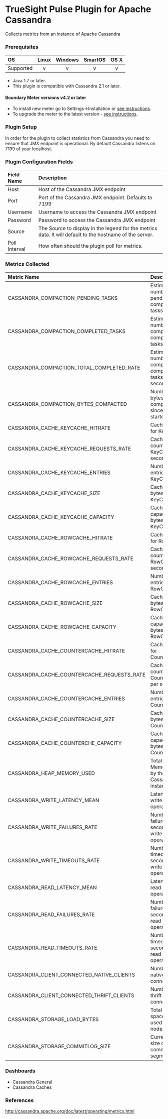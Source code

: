 # TrueSight Pulse Plugin for Apache Cassandra

Collects metrics from an instance of Apache Cassandra

### Prerequisites

|     OS    | Linux | Windows | SmartOS | OS X |
|:----------|:-----:|:-------:|:-------:|:----:|
| Supported |   v   |    v    |    v    |  v   |

* Java 1.7 or later.
* This plugin is compatible with Cassandra 2.1 or later.

#### Boundary Meter versions v4.2 or later

- To install new meter go to Settings->Installation or [see instructions](https://help.boundary.com/hc/en-us/sections/200634331-Installation).
- To upgrade the meter to the latest version - [see instructions](https://help.boundary.com/hc/en-us/articles/201573102-Upgrading-the-Boundary-Meter).

### Plugin Setup

In order for the plugin to collect statistics from Cassandra you need to ensure that JMX endpoint is operational. By default Cassandra listens on 7199 of your localhost.

### Plugin Configuration Fields

|Field Name    | Description                                                                                              |
|:-------------|:---------------------------------------------------------------------------------------------------------|
| Host          | Host of the Cassandra JMX endpoint                |
| Port          | Port of the Cassandra JMX endpoint. Defaults to 7199         |
| Username      | Username to access the Cassandra JMX endpoint |
| Password      | Password to access the Cassandra JMX endpoint |
| Source        | The Source to display in the legend for the metrics data.  It will default to the hostname of the server.|
| Poll Interval | How often should the plugin poll for metrics. |

### Metrics Collected

|Metric Name                                   |Description                                                               |
|:---------------------------------------------|:-------------------------------------------------------------------------|
|  CASSANDRA_COMPACTION_PENDING_TASKS | Estimated number of pending compaction tasks. |
| CASSANDRA_COMPACTION_COMPLETED_TASKS | Estimated number of completed compaction tasks. | 
| CASSANDRA_COMPACTION_TOTAL_COMPLETED_RATE | Estimated number of completed compaction tasks per second. |
| CASSANDRA_COMPACTION_BYTES_COMPACTED | Number of bytes compacted since node started. |
| CASSANDRA_CACHE_KEYCACHE_HITRATE | Cache hit rate for KeyCache. |
| CASSANDRA_CACHE_KEYCACHE_REQUESTS_RATE | Cache request count for KeyCache per second. |
| CASSANDRA_CACHE_KEYCACHE_ENTRIES | Number of entries on KeyCache. |
| CASSANDRA_CACHE_KEYCACHE_SIZE | Cache size in bytes for KeyCache. |
| CASSANDRA_CACHE_KEYCACHE_CAPACITY | Cache capacity in bytes for KeyCache. |
| CASSANDRA_CACHE_ROWCACHE_HITRATE | Cache hit rate for RowCache. |
| CASSANDRA_CACHE_ROWCACHE_REQUESTS_RATE | Cache request count for RowCache per second. | 
| CASSANDRA_CACHE_ROWCACHE_ENTRIES | Number of entries on RowCache. |
| CASSANDRA_CACHE_ROWCACHE_SIZE | Cache size in bytes for RowCache. |
| CASSANDRA_CACHE_ROWCACHE_CAPACITY | Cache capacity in bytes for RowCache. |
| CASSANDRA_CACHE_COUNTERCACHE_HITRATE | Cache hit rate for CounterCache. |
| CASSANDRA_CACHE_COUNTERCACHE_REQUESTS_RATE | Cache request count for CounterCache per second. | 
| CASSANDRA_CACHE_COUNTERCACHE_ENTRIES | Number of entries on CounterCache. |
| CASSANDRA_CACHE_COUNTERCACHE_SIZE | Cache size in bytes for CounterCache. |
| CASSANDRA_CACHE_COUNTERCHE_CAPACITY | Cache capacity in bytes for CounterCache. |
| CASSANDRA_HEAP_MEMORY_USED | Total Heap Memory used by the Cassandra instance. |
| CASSANDRA_WRITE_LATENCY_MEAN | Latency on write operations. |
| CASSANDRA_WRITE_FAILURES_RATE | Number of failures per second on write operations. |
| CASSANDRA_WRITE_TIMEOUTS_RATE | Number of timeouts per second on write operations. | 
| CASSANDRA_READ_LATENCY_MEAN | Latency on read operations. |
| CASSANDRA_READ_FAILURES_RATE | Number of failures per second on read operations. |
| CASSANDRA_READ_TIMEOUTS_RATE | Number of timeouts per second on read operations. |
| CASSANDRA_CLIENT_CONNECTED_NATIVE_CLIENTS | Number of native clients connected. |
| CASSANDRA_CLIENT_CONNECTED_THRIFT_CLIENTS | Number of thrift clients connected. |
| CASSANDRA_STORAGE_LOAD_BYTES | Total disk space in bytes used for this node. |
| CASSANDRA_STORAGE_COMMITLOG_SIZE | Current data size of all commit log segments. |

### Dashboards

- Cassandra General
- Cassandra Caches 

### References

http://cassandra.apache.org/doc/latest/operating/metrics.html
